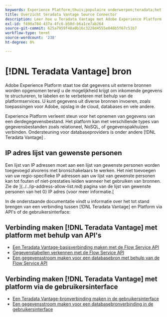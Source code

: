 ```yaml
---
keywords: Experience Platform;thuis;populaire onderwerpen;teradata;het voordeel van teradata
title: Overzicht teradata Vantage Source Connector
description: Leer hoe u Teradata Vantage met Adobe Experience Platform kunt verbinden via API's of de gebruikersinterface.
exl-id: f498a704-437a-4fc6-b50d-b6a1ce7ab264
source-git-commit: 625a7959f48a0b16c3228d4555e046b5f67c51b7
workflow-type: tm+mt
source-wordcount: '238'
ht-degree: 0%

---
```


# [!DNL Teradata Vantage] bron

Adobe Experience Platform staat toe dat gegevens uit externe bronnen worden opgenomen terwijl u de mogelijkheid krijgt om inkomende gegevens te structureren, te labelen en te verbeteren met behulp van de platformservices. U kunt gegevens uit diverse bronnen invoeren, zoals toepassingen voor Adobe, opslag in de cloud, databases en vele andere.

Experience Platform verleent steun voor het opnemen van gegevens van een derdegegevensbestand. Het platform kan met verschillende types van gegevensbestanden zoals relationeel, NoSQL, of gegevenspakhuizen verbinden. Ondersteuning voor databaseproviders is onder andere [!DNL Teradata Vantage] .

## IP adres lijst van gewenste personen

Een lijst van IP adressen moet aan een lijst van gewenste personen worden toegevoegd alvorens met bronschakelaars te werken. Het niet toevoegen van uw regio-specifieke IP adressen aan uw lijst van gewenste personen kan tot fouten of niet-prestaties leiden wanneer het gebruiken van bronnen. Zie de ](../../ip-address-allow-list.md) pagina van de lijst van gewenste personen van het 0} IP adres {voor meer informatie.[

In de onderstaande documentatie vindt u informatie over het tot stand brengen van een verbinding tussen [!DNL Teradata Vantage] en Platform via API&#39;s of de gebruikersinterface:

## Verbinding maken [!DNL Teradata Vantage] met platform met behulp van API&#39;s

- [Een Teradata Vantage-basisverbinding maken met de Flow Service API](../../tutorials/api/create/databases/teradata-vantage.md)
- [Gegevenstabellen verkennen met de Flow Service API](../../tutorials/api/explore/tabular.md)
- [Een gegevensstroom maken voor een databasebron met behulp van de Flow Service API](../../tutorials/api/collect/database-nosql.md)

## Verbinding maken [!DNL Teradata Vantage] met platform via de gebruikersinterface

- [Een Teradata Vantage-bronverbinding maken in de gebruikersinterface](../../tutorials/ui/create/databases/teradata-vantage.md)
- [Een gegevensstroom maken voor een databasebronverbinding in de gebruikersinterface](../../tutorials/ui/dataflow/databases.md)

